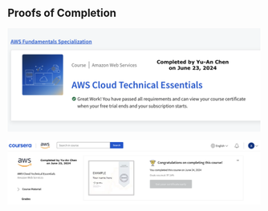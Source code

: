 ## Proofs of Completion

![AWS Completion Proof 1](AWS%20Completion%20Proof%201.png)


![AWS Completion Proof 2](AWS%20Completion%20Proof%202.png)

